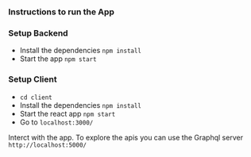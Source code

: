 ### Instructions to run the App

### Setup Backend

- Install the dependencies `npm install`
- Start the app `npm start`


### Setup Client
- `cd client`
- Install the dependencies `npm install`
- Start the react app `npm start`
- Go to `localhost:3000/`

Interct with the app.
To explore the apis you can use the Graphql server `http://localhost:5000/`